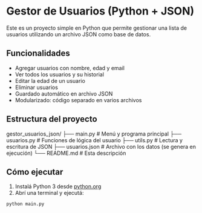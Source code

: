 # Gestor de Usuarios (Python + JSON)

Este es un proyecto simple en Python que permite gestionar una lista de usuarios utilizando un archivo JSON como base de datos.

## Funcionalidades

- Agregar usuarios con nombre, edad y email
- Ver todos los usuarios y su historial
- Editar la edad de un usuario
- Eliminar usuarios
- Guardado automático en archivo JSON
- Modularizado: código separado en varios archivos

## Estructura del proyecto
gestor_usuarios_json/
├── main.py # Menú y programa principal
├── usuarios.py # Funciones de lógica del usuario
├── utils.py # Lectura y escritura de JSON
├── usuarios.json # Archivo con los datos (se genera en ejecución)
└── README.md # Esta descripción
## Cómo ejecutar

1. Instalá Python 3 desde [python.org](https://www.python.org/)
2. Abrí una terminal y ejecutá:

```bash
python main.py
